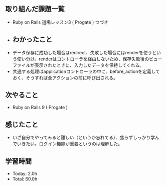 ## 取り組んだ課題一覧
- Ruby on Rails 道場レッスン3 ( Progate ) つづき
- ## わかったこと
- データ保存に成功した場合はredirect、失敗した場合にはrenderを使うという使い分け。renderはコントローラを経由しないため、保存失敗後のビューファイルが表示されたときに、入力したデータを保持してくれる。
- 共通する処理はapplicationコントローラの中に、before_actionを定義しておく、そうすれば全アクションの前に呼び出される。
## 次やること
- Ruby on Rails 9 ( Progate )
## 感じたこと
- いざ自分でやってみると難しい（というか忘れてる）、焦らずしっかり学んでいきたい。ログイン機能が重要というのは理解した。
## 学習時間
- Today: 2.0h
- Total: 60.0h
